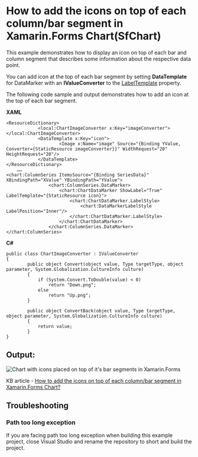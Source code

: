 # How to add the icons on top of each column/bar segment in Xamarin.Forms Chart(SfChart)

This example demonstrates how to display an icon on top of each bar and column segment that describes some information about the respective data point.

You can add icon at the top of each bar segment by setting **DataTemplate** for DataMarker with an **IValueConverter** to the [LabelTemplate](https://help.syncfusion.com/cr/xamarin/Syncfusion.SfChart.XForms.ChartDataMarker.html#Syncfusion_SfChart_XForms_ChartDataMarker_LabelTemplate) property.

The following code sample and output demonstrates how to add an icon at the top of each bar segment.

**XAML**
```
<ResourceDictionary>           
            <local:ChartImageConverter x:Key="imageConverter"></local:ChartImageConverter>
            <DataTemplate x:Key="icon">
                    <Image x:Name="image" Source="{Binding YValue, Converter={StaticResource imageConverter}}" WidthRequest="20" HeightRequest="20"/>
            </DataTemplate>           
</ResourceDictionary>        
    ……
<chart:ColumnSeries ItemsSource="{Binding SeriesData}" XBindingPath="XValue" YBindingPath="YValue">
                <chart:ColumnSeries.DataMarker>
                    <chart:ChartDataMarker ShowLabel="True" LabelTemplate="{StaticResource icon}">
                        <chart:ChartDataMarker.LabelStyle>
                            <chart:DataMarkerLabelStyle LabelPosition="Inner"/>
                        </chart:ChartDataMarker.LabelStyle>
                    </chart:ChartDataMarker>
                </chart:ColumnSeries.DataMarker>
</chart:ColumnSeries>
```

**C#**
```
public class ChartImageConverter : IValueConverter
{
        public object Convert(object value, Type targetType, object parameter, System.Globalization.CultureInfo culture)
        {
            if (System.Convert.ToDouble(value) < 0)
                return "Down.png";
            else
                return "Up.png";
        }
 
        public object ConvertBack(object value, Type targetType, object parameter, System.Globalization.CultureInfo culture)
        {
            return value;
        }
}
```

## Output:

![Chart with icons placed on top of it's bar segments in Xamarin.Forms](https://user-images.githubusercontent.com/53489303/200601031-15cd57a8-c5b0-4abe-a34d-d80e5b6a26b3.png)

KB article - [How to add the icons on top of each column/bar segment in Xamarin.Forms Chart?](https://www.syncfusion.com/kb/9313/how-to-add-the-icons-on-top-of-each-column-bar-segment-in-xamarin-forms-chart)

## <a name="troubleshooting"></a>Troubleshooting ##
### Path too long exception
If you are facing path too long exception when building this example project, close Visual Studio and rename the repository to short and build the project.
